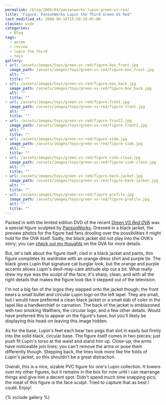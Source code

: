 ```yaml
---
permalink: /blog/2008/04/pansonworks-lupin-green-vs-red/
title: "Figure: PansonWorks Lupin the Third Green VS Red"
last_modified_at: 2008-04-16T15:50:10-05:00
classes: wide
categories:
  - Blog
tags:
  - anime
  - review
  - lupin the third
  - toys
gallery:
- url: /assets/images/toys/green-vs-red/figure-box_front.jpg
  image_path: /assets/images/toys/green-vs-red/figure-box_front.jpg
  alt: ""
  title: ""
- url: /assets/images/toys/green-vs-red/figure-box_back.jpg
  image_path: /assets/images/toys/green-vs-red/figure-box_back.jpg
  alt: ""
  title: ""
- url: /assets/images/toys/green-vs-red/figure-front.jpg
  image_path: /assets/images/toys/green-vs-red/figure-front.jpg
  alt: ""
  title: ""
- url: /assets/images/toys/green-vs-red/figure-front2.jpg
  image_path: /assets/images/toys/green-vs-red/figure-front2.jpg
  alt: ""
  title: ""
- url: /assets/images/toys/green-vs-red/figure-side.jpg
  image_path: /assets/images/toys/green-vs-red/figure-side.jpg
  alt: ""
  title: ""
- url: /assets/images/toys/green-vs-red/figure-side-close.jpg
  image_path: /assets/images/toys/green-vs-red/figure-side-close.jpg
  alt: ""
  title: ""
- url: /assets/images/toys/green-vs-red/figure-back-jacket.jpg
  image_path: /assets/images/toys/green-vs-red/figure-back-jacket.jpg
  alt: ""
  title: ""
- url: /assets/images/toys/green-vs-red/figure-profile.jpg
  image_path: /assets/images/toys/green-vs-red/figure-profile.jpg
  alt: ""
  title: ""
---
```


Packed in with the limited edition DVD of the recent _[Green VS Red OVA](https://www.lupinencyclopedia.com/anime/original-video-animation/green-vs-red)_
was a special figure sculpted by [PansonWorks](http://www.pansonworks.com/). Dressed in a black jacket, the preview photos
for the figure had fans drooling over the possibilities it might hold for the OVA itself. Sadly, the black jacket did not
play into the OVA's story; you can [check out my thoughts](/blog/2008/04/lupin-the-third-green-vs-red) on the OVA for
more details.

But, let's talk about the figure itself; clad in a black jacket and pants, this figure completes its wardrobe with an
orange dress shirt and purple tie. The black gives Lupin that signature cat burglar look, but the orange and purple
accents allows Lupin's devil-may-care attitude slip out a bit. What really drew my eye was the sculpt of the face; it's
sharp, clean, and with all the right details that makes the figure look like it stepped out of the television.

I'm not a big fan of the logos they slapped onto the jacket though; the front bears a small bullet and circular Lupin logo
on the left lapel. They are small, but I would have preferred a clean black jacket or a small dab of color in the lapel
like a handkerchief or carnation. The back of the jacket is emblazoned with two smoking Walthers, the circular logo, and
a few other details. Would have preferred this to appear on the figure's base, but you'll likely be displaying this
head-on leaving this image hidden.

As for the base, Lupin's feet each bear two pegs that slot in easily but firmly into the solid black, circular base. The
figure itself comes in two pieces; just push fit Lupin's torso at the waist and stand him up. Close-up, the arms have
noticeable join lines; you can't remove the arms or pose them differently though. Stepping back, the lines look more like
the folds of Lupin's jacket, so this shouldn't be a great distraction.

Overall, this is a nice, sizable PVC figure for one's Lupin collection. It towers over my other figures, but it remains
in the box for now until I can rearrange things and give him a decent spot. Didn't spend much time snapping pics; the meat
of this figure is the face sculpt. Tried to capture that as best I could. Enjoy!

{% include gallery %}